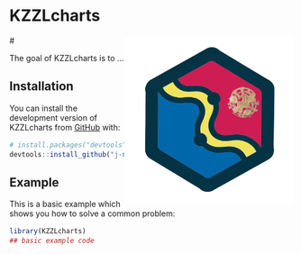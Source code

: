 
# KZZLcharts
<img src="man/figures/logo_KZZLcharts.png" align="right" alt="" width="300" /> \#
<!-- badges: start -->
<!-- badges: end -->

The goal of KZZLcharts is to ...

## Installation

You can install the development version of KZZLcharts from [GitHub](https://github.com/) with:

``` r
# install.packages("devtools")
devtools::install_github("j-miszczyszyn/KZZLcharts")
```

## Example

This is a basic example which shows you how to solve a common problem:

``` r
library(KZZLcharts)
## basic example code
```

